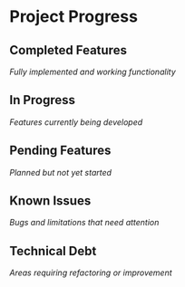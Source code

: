 # Project Progress

## Completed Features
*Fully implemented and working functionality*

## In Progress
*Features currently being developed*

## Pending Features
*Planned but not yet started*

## Known Issues
*Bugs and limitations that need attention*

## Technical Debt
*Areas requiring refactoring or improvement*
